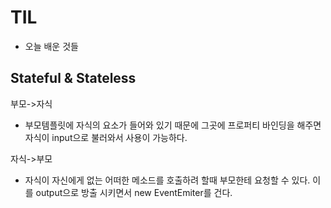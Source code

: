 # TIL
- 오늘 배운 것들

## Stateful & Stateless

부모->자식
- 부모템플릿에 자식의 요소가 들어와 있기 때문에 그곳에 프로퍼티 바인딩을 해주면 자식이 input으로 불러와서 사용이 가능하다.

자식->부모
- 자식이 자신에게 없는 어떠한 메소드를 호출하려 할때 부모한테 요청할 수 있다. 이를  output으로 방출 시키면서 new EventEmiter를 건다.